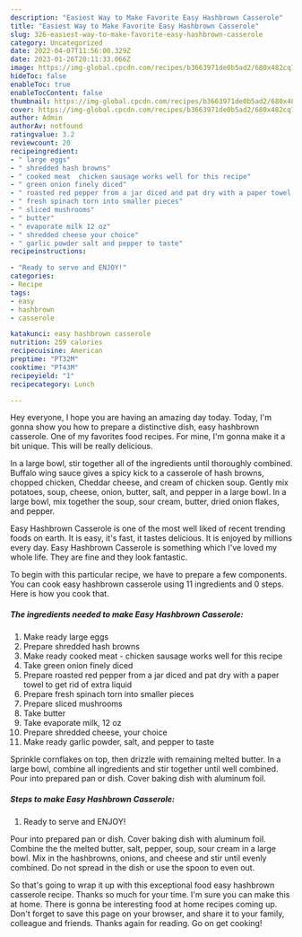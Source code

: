 ```yaml
---
description: "Easiest Way to Make Favorite Easy Hashbrown Casserole"
title: "Easiest Way to Make Favorite Easy Hashbrown Casserole"
slug: 326-easiest-way-to-make-favorite-easy-hashbrown-casserole
category: Uncategorized
date: 2022-04-07T11:56:00.329Z
date: 2023-01-26T20:11:33.066Z
image: https://img-global.cpcdn.com/recipes/b3663971de0b5ad2/680x482cq70/easy-hashbrown-casserole-recipe-main-photo.jpg
hideToc: false
enableToc: true
enableTocContent: false
thumbnail: https://img-global.cpcdn.com/recipes/b3663971de0b5ad2/680x482cq70/easy-hashbrown-casserole-recipe-main-photo.jpg
cover: https://img-global.cpcdn.com/recipes/b3663971de0b5ad2/680x482cq70/easy-hashbrown-casserole-recipe-main-photo.jpg
author: Admin
authorAv: notfound
ratingvalue: 3.2
reviewcount: 20
recipeingredient:
- " large eggs"
- " shredded hash browns"
- " cooked meat  chicken sausage works well for this recipe"
- " green onion finely diced"
- " roasted red pepper from a jar diced and pat dry with a paper towel to get rid of extra liquid"
- " fresh spinach torn into smaller pieces"
- " sliced mushrooms"
- " butter"
- " evaporate milk 12 oz"
- " shredded cheese your choice"
- " garlic powder salt and pepper to taste"
recipeinstructions:

- "Ready to serve and ENJOY!"
categories:
- Recipe
tags:
- easy
- hashbrown
- casserole

katakunci: easy hashbrown casserole 
nutrition: 259 calories
recipecuisine: American
preptime: "PT32M"
cooktime: "PT43M"
recipeyield: "1"
recipecategory: Lunch

---
```



Hey everyone, I hope you are having an amazing day today. Today, I'm gonna show you how to prepare a distinctive dish, easy hashbrown casserole. One of my favorites food recipes. For mine, I'm gonna make it a bit unique. This will be really delicious.

In a large bowl, stir together all of the ingredients until thoroughly combined. Buffalo wing sauce gives a spicy kick to a casserole of hash browns, chopped chicken, Cheddar cheese, and cream of chicken soup. Gently mix potatoes, soup, cheese, onion, butter, salt, and pepper in a large bowl. In a large bowl, mix together the soup, sour cream, butter, dried onion flakes, and pepper.

Easy Hashbrown Casserole is one of the most well liked of recent trending foods on earth. It is easy, it's fast, it tastes delicious. It is enjoyed by millions every day. Easy Hashbrown Casserole is something which I've loved my whole life. They are fine and they look fantastic.


To begin with this particular recipe, we have to prepare a few components. You can cook easy hashbrown casserole using 11 ingredients and 0 steps. Here is how you cook that.

<!--inarticleads1-->

##### The ingredients needed to make Easy Hashbrown Casserole:

1. Make ready  large eggs
1. Prepare  shredded hash browns
1. Make ready  cooked meat - chicken sausage works well for this recipe
1. Take  green onion finely diced
1. Prepare  roasted red pepper from a jar diced and pat dry with a paper towel to get rid of extra liquid
1. Prepare  fresh spinach torn into smaller pieces
1. Prepare  sliced mushrooms
1. Take  butter
1. Take  evaporate milk, 12 oz
1. Prepare  shredded cheese, your choice
1. Make ready  garlic powder, salt, and pepper to taste


Sprinkle cornflakes on top, then drizzle with remaining melted butter. In a large bowl, combine all ingredients and stir together until well combined. Pour into prepared pan or dish. Cover baking dish with aluminum foil. 

<!--inarticleads2-->

##### Steps to make Easy Hashbrown Casserole:


1. Ready to serve and ENJOY!

Pour into prepared pan or dish. Cover baking dish with aluminum foil. Combine the the melted butter, salt, pepper, soup, sour cream in a large bowl. Mix in the hashbrowns, onions, and cheese and stir until evenly combined. Do not spread in the dish or use the spoon to even out. 

So that's going to wrap it up with this exceptional food easy hashbrown casserole recipe. Thanks so much for your time. I'm sure you can make this at home. There is gonna be interesting food at home recipes coming up. Don't forget to save this page on your browser, and share it to your family, colleague and friends. Thanks again for reading. Go on get cooking!
